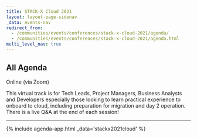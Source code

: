 ```yaml
---
title: STACK-X Cloud 2021
layout: layout-page-sidenav
_data: events-nav
redirect_from:
  - /communities/events/conferences/stack-x-cloud-2021/agenda/
  - /communities/events/conferences/stack-x-cloud-2021/agenda.html
multi_level_nav: true
---
```


## All Agenda
<span class="sgds-icon sgds-icon-camera has-text-dark" role="img" aria-label="iconName"></span> Online (via Zoom)

This virtual track is for Tech Leads, Project Managers, Business Analysts and Developers especially those looking to learn practical experience to onboard to cloud, including preparation for migration and day 2 operation. There is a live Q&A at the end of each session!

<hr />

{% include agenda-app.html
    _data='stackx2021cloud'
%}